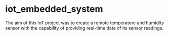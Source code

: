 # iot_embedded_system
The aim of this IoT project was to create a remote temperature and humidity sensor with the capability of providing real-time data of its sensor readings.
